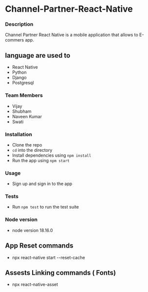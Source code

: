 # Channel-Partner-React-Native

### Description 
Channel Partner React Native is a mobile application that allows to E-commers app.

## language are used to

- React Native
- Python
- Django
- Postgresql

### Team Members
- Vijay
- Shubham
- Naveen Kumar
- Swati

### Installation

- Clone the repo
- `cd` into the directory
- Install dependencies using `npm install`
- Run the app using `npm start`

### Usage

- Sign up and sign in to the app


### Tests

- Run `npm test` to run the test suite

### Node version
- node version 18.16.0

## App Reset commands

- npx react-native start --reset-cache
## Assests Linking commands ( Fonts)

- npx react-native-asset